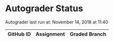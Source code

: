 # Autograder Status
Autograder last run at: November 14, 2018 at 11:40

| GitHub ID | Assignment | Graded Branch |
|-----------|------------|---------------|
